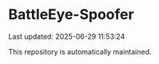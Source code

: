 # BattleEye-Spoofer

Last updated: 2025-06-29 11:53:24

This repository is automatically maintained.
